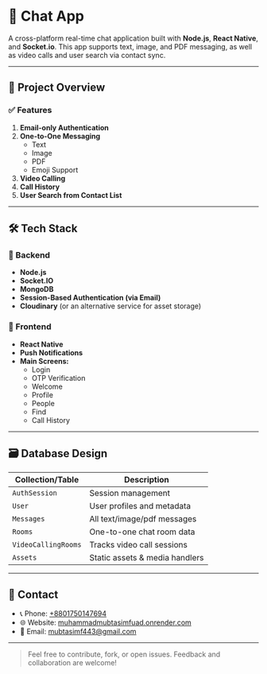 # 📱 Chat App

A cross-platform real-time chat application built with **Node.js**, **React Native**, and **Socket.io**. This app supports text, image, and PDF messaging, as well as video calls and user search via contact sync.

---

## 🧠 Project Overview

### ✅ Features

1. **Email-only Authentication**
2. **One-to-One Messaging**
   - Text
   - Image
   - PDF
   - Emoji Support
3. **Video Calling**
4. **Call History**
5. **User Search from Contact List**

---

## 🛠️ Tech Stack

### 🧩 Backend
- **Node.js**
- **Socket.IO**
- **MongoDB**
- **Session-Based Authentication (via Email)**
- **Cloudinary** (or an alternative service for asset storage)

### 📱 Frontend
- **React Native**
- **Push Notifications**
- **Main Screens:**
  - Login
  - OTP Verification
  - Welcome
  - Profile
  - People
  - Find
  - Call History

---

## 🗃️ Database Design

| Collection/Table      | Description                      |
|-----------------------|----------------------------------|
| `AuthSession`         | Session management               |
| `User`                | User profiles and metadata       |
| `Messages`            | All text/image/pdf messages      |
| `Rooms`               | One-to-one chat room data        |
| `VideoCallingRooms`   | Tracks video call sessions       |
| `Assets`           | Static assets & media handlers   |

---

## 🔗 Contact

- 📞 Phone: [+8801750147694](tel:+8801750147694)  
- 🌐 Website: [muhammadmubtasimfuad.onrender.com](https://muhammadmubtasimfuad.onrender.com/)  
- 📧 Email: [mubtasimf443@gmail.com](mailto:mubtasimf443@gmail.com)

---

> Feel free to contribute, fork, or open issues. Feedback and collaboration are welcome!
